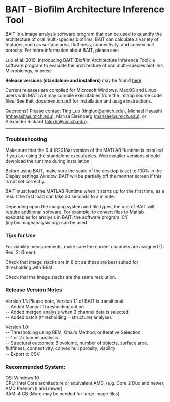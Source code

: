 # BAIT - Biofilm Architecture Inference Tool

BAIT is a image analysis software program that can be used to quantify the architecture of oral multi-species biofilms. BAIT can calculate a variety of features, such as surface area, fluffiness, connectivity, and convex hull porosity. For more information about BAIT, please see:

Luo et al. 2019. Introducing BAIT (Biofilm Architecture Inference Tool): a software program to evaluate the architecture of oral multi-species biofilms. Microbiology, in press.

**Release versions (standalone and installers)** may be found [here](https://github.com/epimath/BAIT_software/releases). 

Current releases are compiled for Microsoft Windows. MacOS and Linux users with MATLAB may compile executables from the .mlapp source code files. See Bait_documention.pdf for installation and usage instructions.

Questions? Please contact Ting Luo (tingluo@umich.edu), Michael Hayashi (mhayash@umich.edu), Marisa Eisenberg (marisae@umich.edu), or Alexander Rickard (alexhr@umich.edu). 

----

### Troubleshooting
Make sure that the 9.4 (R2018a) version of the MATLAB Runtime is installed if you are using the standalone executables. Web installer versions should download the runtime during installation.
 
Before using BAIT, make sure the scale of the desktop is set to 100% in the Display settings Window. BAIT will be partially off the monitor screen if this is not set correctly.

BAIT must load the MATLAB Runtime when it starts up for the first time, as a result the first load can take 30 seconds to a minute.
 
Depending upon the imaging system and file types, the use of BAIT will require additional software.  For example, to convert files to Matlab executables for analysis in BAIT, the software program ICY (icy.bioimageanalysis.org) can be used.
 
 
### Tips for Use
For viability measurements, make sure the correct channels are assigned (1: Red, 2: Green).
 
Check that image stacks are in 8 bit as these are best suited for thresholding with BEM.
 
Check that the  image stacks are the same resolution.

### Release Version Notes
Version 1.1: Please note, Version 1.1 of BAIT is transitional.  
-- Added Manual Thresholding option  
-- Added merged analysis when 2 channel data is selected  
-- Added batch (thresholding + structure) analyses

Version 1.0:  
-- Thresholding using BEM, Otsu's Method, or Iterative Selection  
-- 1 or 2 channel analysis  
-- Structural outcomes: Biovolume, number of objects, surface area, fluffiness, connectivity, convex hull porosity, viability  
-- Export to CSV
 
### Recommended System:
OS: Windows 10  
CPU: Intel Core architecture or equivalent AMD, (e.g. Core 2 Duo and newer, AMD Phenom II and newer)  
RAM: 4 GB (More may be needed for large image files)

